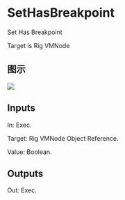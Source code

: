 # SetHasBreakpoint

Set Has Breakpoint

Target is Rig VMNode

## 图示

![]($-20221218-20453588.png)

## Inputs

In: Exec.

Target: Rig VMNode Object Reference.

Value: Boolean.  

## Outputs

Out: Exec.

